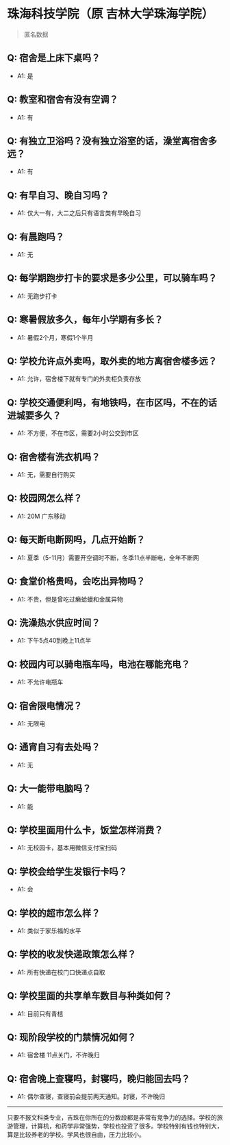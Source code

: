 # 珠海科技学院（原 吉林大学珠海学院）
> 匿名数据
## Q: 宿舍是上床下桌吗？
- A1: 是
## Q: 教室和宿舍有没有空调？
- A1: 有
## Q: 有独立卫浴吗？没有独立浴室的话，澡堂离宿舍多远？
- A1: 有
## Q: 有早自习、晚自习吗？
- A1: 仅大一有，大二之后只有语言类有早晚自习
## Q: 有晨跑吗？
- A1: 无
## Q: 每学期跑步打卡的要求是多少公里，可以骑车吗？
- A1: 无跑步打卡
## Q: 寒暑假放多久，每年小学期有多长？
- A1: 暑假2个月，寒假1个半月
## Q: 学校允许点外卖吗，取外卖的地方离宿舍楼多远？
- A1: 允许，宿舍楼下就有专门的外卖柜负责存放
## Q: 学校交通便利吗，有地铁吗，在市区吗，不在的话进城要多久？
- A1: 不方便，不在市区，需要2小时公交到市区
## Q: 宿舍楼有洗衣机吗？
- A1: 无，需要自行购买
## Q: 校园网怎么样？
- A1: 20M 广东移动
## Q: 每天断电断网吗，几点开始断？
- A1: 夏季（5-11月）需要开空调时不断，冬季11点半断电，全年不断网
## Q: 食堂价格贵吗，会吃出异物吗？
- A1: 不贵，但是曾吃过癞蛤蟆和金属异物
## Q: 洗澡热水供应时间？
- A1: 下午5点40到晚上11点半
## Q: 校园内可以骑电瓶车吗，电池在哪能充电？
- A1: 不允许电瓶车
## Q: 宿舍限电情况？
- A1: 无限电
## Q: 通宵自习有去处吗？
- A1: 无
## Q: 大一能带电脑吗？
- A1: 能
## Q: 学校里面用什么卡，饭堂怎样消费？
- A1: 无校园卡，基本用微信支付宝扫码
## Q: 学校会给学生发银行卡吗？
- A1: 会
## Q: 学校的超市怎么样？
- A1: 类似于家乐福的水平
## Q: 学校的收发快递政策怎么样？
- A1: 所有快递在校门口快递点自取
## Q: 学校里面的共享单车数目与种类如何？
- A1: 目前只有青桔
## Q: 现阶段学校的门禁情况如何？
- A1: 宿舍楼 11点关门，不许晚归
## Q: 宿舍晚上查寝吗，封寝吗，晚归能回去吗？
- A1: 偶尔查寝，查寝前会提前两天通知。封寝，不许晚归
***
只要不报文科类专业，吉珠在你所在的分数段都是非常有竞争力的选择。学校的旅游管理，计算机，和药学非常强势，学校也投资了很多。学校特别有钱也特别大，算是比较养老的学校。学风也很自由，压力比较小。